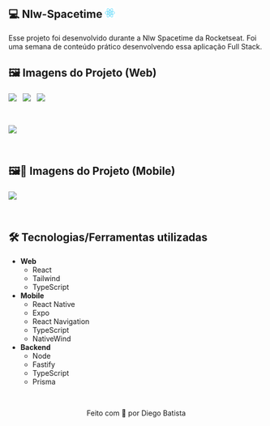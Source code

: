 ## 💻 Nlw-Spacetime <img width="20" height="20" src="https://raw.githubusercontent.com/devicons/devicon/master/icons/react/react-original.svg" />

Esse projeto foi desenvolvido durante a Nlw Spacetime da Rocketseat. Foi uma semana de conteúdo prático desenvolvendo essa aplicação Full Stack.

## 🖼 Imagens do Projeto (Web)
<img src="https://github.com/Diego-Batista/Nlw-Spacetime/assets/68654450/3fe75e48-54a2-4f13-81d0-6e38a1c457b2.png" align="center" />
&nbsp;
<img src="https://github.com/Diego-Batista/Nlw-Spacetime/assets/68654450/52dd8b98-6804-40e5-9ac7-c924e17f0bc8.png" align="center" />
&nbsp;
<img src="https://github.com/Diego-Batista/Nlw-Spacetime/assets/68654450/f60b7fb9-cf55-4f2c-93aa-5248e6f8854d.png" align="center" />

&nbsp;

<img src="https://github.com/Diego-Batista/Nlw-Spacetime/assets/68654450/dcc9124c-8361-4a09-825c-98e004ddd0e9.png" align="center" />

&nbsp;

## 🖼📱 Imagens do Projeto (Mobile)

<img src="https://github.com/Diego-Batista/Nlw-Spacetime/assets/68654450/e0c487f6-22ae-4f89-ad49-6940e4a3d74e.png" align="center" />

&nbsp;

## 🛠️ Tecnologias/Ferramentas utilizadas

* **Web**
  * React
  * Tailwind
  * TypeScript
* **Mobile**
  * React Native
  * Expo
  * React Navigation
  * TypeScript
  * NativeWind
* **Backend**
  * Node
  * Fastify
  * TypeScript
  * Prisma

&nbsp;

<p align="center">Feito com 💜 por Diego Batista</p>
